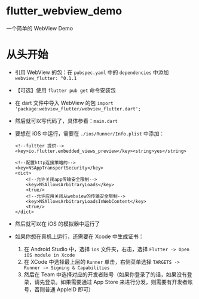 # flutter_webview_demo

一个简单的 WebView Demo

# 从头开始

- 引用 WebView 的包：在 `pubspec.yaml` 中的 `dependencies` 中添加 `webview_flutter: ^0.1.1`
- 【可选】使用 `flutter pub get` 命令安装包
- 在 dart 文件中导入 WebView 的包 `import 'package:webview_flutter/webview_flutter.dart';`
- 然后就可以写代码了，具体参看：`main.dart`
- 要想在 iOS 中运行，需要在 `./ios/Runner/Info.plist` 中添加：
    ```
    <!--fultter 提供-->
    <key>io.flutter.embedded_views_preview</key><string>yes</string>

    <!--配置http连接策略的-->
    <key>NSAppTransportSecurity</key>
    <dict>
        <!--允许关闭app传输安全限制-->
        <key>NSAllowsArbitraryLoads</key>
        <true/>
        <!--允许应用关闭从webview的传输安全限制-->
        <key>NSAllowsArbitraryLoadsInWebContent</key>
        <true/>
    </dict>
    ```
  
 - 然后就可以在 iOS 的模拟器中运行了
 
 - 如果你想在真机上运行，还需要在 Xcode 中生成证书：
    1. 在 Android Studio 中，选择 `ios` 文件夹，右击，选择 `Flutter -> Open iOS module in Xcode`
    2. 在 XCode 中选择最上层的 `Runner` 单击，右侧菜单选择 `TARGETS -> Runner -> Signing & Capabilities`
    3. 然后在 Team 中选择对应的开发者账号（如果你登录了的话，如果没有登录，请先登录。如果需要通过 App Store 来进行分发，则需要有开发者账号，否则普通 AppleID 即可）
 
